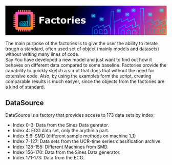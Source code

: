 
![](../.mdpictures/Banners/Factories.png)

The main purpose of the factories is to give the user the ability to iterate trough a standard, often used set of object (mainly models and datasets) without writing many lines of code.<br>
Say You have developed a new model and just want to find out how it behaves on different data compared to some baseline. Factories provide the capability to quickly sketch a script that does that without the need for extensive code. Also, by using the examples form the script, creating comparable results is much easyer, since the objects from the factories are a kind of standard.

## DataSource

DataSource is a factory that provides access to 173 data sets by index:

* Index 0-3: Data from the Sines Data genrator.
* Index 4: ECG data set, only the arythmia part.
* Index 5,6: SMD (different sample methods on machine 1_1)
* Index 7-127: Data sets from the UCR-time series classification archive.
* Index 128-155: Different Machines from SMD.
* Index 156-170: Data from the Sines Data generator.
* Index 171-173: Data from the ECG.

